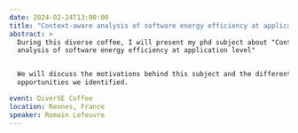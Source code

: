 ```yaml
---
date: 2024-02-24T13:00:00
title: "Context-aware analysis of software energy efficiency at application level"
abstract: >
  During this diverse coffee, I will present my phd subject about "Context-aware
  analysis of software energy efficiency at application level"


  We will discuss the motivations behind this subject and the different
  opportunities we identified.

event: DiverSE Coffee
location: Rennes, France
speaker: Romain Lefeuvre
---
```

